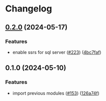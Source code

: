 # Changelog

## [0.2.0](https://github.com/kloia/platform-modules/compare/aws-rds-aurora-v0.1.0...aws-rds-aurora-v0.2.0) (2024-05-17)


### Features

* enable ssrs for sql server ([#223](https://github.com/kloia/platform-modules/issues/223)) ([4bc7faf](https://github.com/kloia/platform-modules/commit/4bc7faf232cdc6ad6c483b7ece125ba985d5964b))

## 0.1.0 (2024-05-10)


### Features

* import previous modules ([#153](https://github.com/kloia/platform-modules/issues/153)) ([126a74f](https://github.com/kloia/platform-modules/commit/126a74f8430ca971e61740f72de776dee210bb55))
